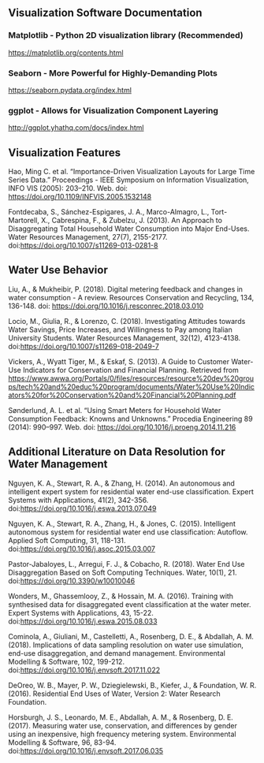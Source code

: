 ## Visualization Software Documentation

### Matplotlib - Python 2D visualization library (Recommended)

https://matplotlib.org/contents.html

### Seaborn - More Powerful for Highly-Demanding Plots

https://seaborn.pydata.org/index.html

### ggplot - Allows for Visualization Component Layering

http://ggplot.yhathq.com/docs/index.html




## Visualization Features

Hao, Ming C. et al. “Importance-Driven Visualization Layouts for Large Time Series Data.” Proceedings - IEEE Symposium on Information Visualization, INFO VIS (2005): 203–210. Web. doi: https://doi.org/10.1109/INFVIS.2005.1532148


Fontdecaba, S., Sánchez-Espigares, J. A., Marco-Almagro, L., Tort-Martorell, X., Cabrespina, F., & Zubelzu, J. (2013). An Approach to Disaggregating Total Household Water Consumption into Major End-Uses. Water Resources Management, 27(7), 2155-2177. doi:https://doi.org/10.1007/s11269-013-0281-8



## Water Use Behavior

Liu, A., & Mukheibir, P. (2018). Digital metering feedback and changes in water consumption - A review. Resources Conservation and Recycling, 134, 136-148. doi: https://doi.org/10.1016/j.resconrec.2018.03.010

Locio, M., Giulia, R., & Lorenzo, C. (2018). Investigating Attitudes towards Water Savings, Price Increases, and Willingness to Pay among Italian University Students. Water Resources Management, 32(12), 4123-4138. doi:https://doi.org/10.1007/s11269-018-2049-7

Vickers, A., Wyatt Tiger, M., & Eskaf, S. (2013). A Guide to Customer Water-Use Indicators for Conservation and Financial Planning. Retrieved from https://www.awwa.org/Portals/0/files/resources/resource%20dev%20groups/tech%20and%20educ%20program/documents/Water%20Use%20Indicators%20for%20Conservation%20and%20Financial%20Planning.pdf

Sønderlund, A. L. et al. “Using Smart Meters for Household Water Consumption Feedback: Knowns and Unknowns.” Procedia Engineering 89 (2014): 990–997. Web. doi: https://doi.org/10.1016/j.proeng.2014.11.216


## Additional Literature on Data Resolution for Water Management 

Nguyen, K. A., Stewart, R. A., & Zhang, H. (2014). An autonomous and intelligent expert system for residential water end-use classification. Expert Systems with Applications, 41(2), 342-356. doi:https://doi.org/10.1016/j.eswa.2013.07.049

Nguyen, K. A., Stewart, R. A., Zhang, H., & Jones, C. (2015). Intelligent autonomous system for residential water end use classification: Autoflow. Applied Soft Computing, 31, 118-131. doi:https://doi.org/10.1016/j.asoc.2015.03.007

Pastor-Jabaloyes, L., Arregui, F. J., & Cobacho, R. (2018). Water End Use Disaggregation Based on Soft Computing Techniques. Water, 10(1), 21. doi:https://doi.org/10.3390/w10010046

Wonders, M., Ghassemlooy, Z., & Hossain, M. A. (2016). Training with synthesised data for disaggregated event classification at the water meter. Expert Systems with Applications, 43, 15-22. doi:https://doi.org/10.1016/j.eswa.2015.08.033

Cominola, A., Giuliani, M., Castelletti, A., Rosenberg, D. E., & Abdallah, A. M. (2018). Implications of data sampling resolution on water use simulation, end-use disaggregation, and demand management. Environmental Modelling & Software, 102, 199-212. doi:https://doi.org/10.1016/j.envsoft.2017.11.022

DeOreo, W. B., Mayer, P. W., Dziegielewski, B., Kiefer, J., & Foundation, W. R. (2016). Residential End Uses of Water, Version 2: Water Research Foundation.

Horsburgh, J. S., Leonardo, M. E., Abdallah, A. M., & Rosenberg, D. E. (2017). Measuring water use, conservation, and differences by gender using an inexpensive, high frequency metering system. Environmental Modelling & Software, 96, 83-94. doi:https://doi.org/10.1016/j.envsoft.2017.06.035


